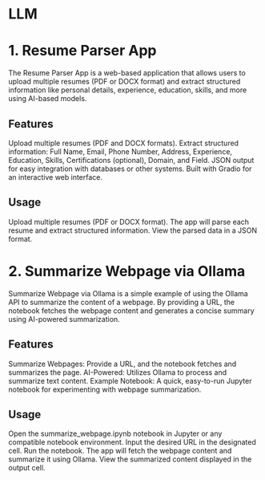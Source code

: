 # LLM 
# 1. Resume Parser App
The Resume Parser App is a web-based application that allows users to upload multiple resumes (PDF or DOCX format) and extract structured information like personal details, experience, education, skills, and more using AI-based models.

## Features
Upload multiple resumes (PDF and DOCX formats).
Extract structured information: Full Name, Email, Phone Number, Address, Experience, Education, Skills, Certifications (optional), Domain, and Field.
JSON output for easy integration with databases or other systems.
Built with Gradio for an interactive web interface.

## Usage
Upload multiple resumes (PDF or DOCX format).
The app will parse each resume and extract structured information.
View the parsed data in a JSON format.

# 2. Summarize Webpage via Ollama
Summarize Webpage via Ollama is a simple example of using the Ollama API to summarize the content of a webpage. By providing a URL, the notebook fetches the webpage content and generates a concise summary using AI-powered summarization.

## Features
Summarize Webpages: Provide a URL, and the notebook fetches and summarizes the page.
AI-Powered: Utilizes Ollama to process and summarize text content.
Example Notebook: A quick, easy-to-run Jupyter notebook for experimenting with webpage summarization.

## Usage
Open the summarize_webpage.ipynb notebook in Jupyter or any compatible notebook environment.
Input the desired URL in the designated cell.
Run the notebook. The app will fetch the webpage content and summarize it using Ollama.
View the summarized content displayed in the output cell.

